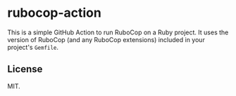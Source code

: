 # rubocop-action

This is a simple GitHub Action to run RuboCop on a Ruby project. It uses the
version of RuboCop (and any RuboCop extensions) included in your project's
`Gemfile`.

## License

MIT.
